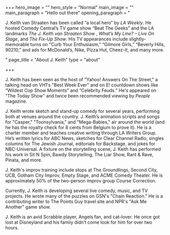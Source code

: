 +++
hero_image = ""
hero_style = "Normal"
main_image = ""
main_paragraph = "Hello out there"
opening_paragraph = "<p>J. Keith van Straaten has been called “a local hero” by <em>LA Weekly</em>. He hosted Comedy Central’s TV game show “Beat The Geeks” and the LA landmarks <em>The J. Keith van Straaten Show</em> , <em>What’s My Line? – Live On Stage</em>, and <em>The Fix-Up Show</em>. His TV appearances include slightly-memorable turns on \"Curb Your Enthusiasm,\" “Gilmore Girls,” “Beverly Hills, 90210,” and ads for McDonald’s, Nike, Pizza Hut, Cheez-It, and many more.</p>"
page_title = "About J. Keith"
type = "about"

+++
  
  
J. Keith has been seen as the host of "Yahoo! Answers On The Street," a talking head on VH1′s "Best Week Ever" and on E! countdown shows like “Wildest Cop Show Moments” and “Celebrity Feuds.” He's appeared on "The Today Show" and twice been recommended viewing by _People_ magazine.  
  
J. Keith wrote sketch and stand-up comedy for several years, performing both at venues around the country. J. Keith’s animation scripts and songs for "Casper," "Toonsylvania," and "Mega-Babies," air around the world (and he has the royalty check for 8 cents from Belgium to prove it). He is a charter member and teaches creative writing through LA Writers Group. He’s written lyrics for ABC News, sketches for Clear Channel Radio, singles columns for The Jewish Journal, editorials for Backstage, and jokes for NBC-Universal. A fixture on the storytelling scene, J. Keith has performed his work in Sit N Spin, Bawdy Storytelling, The Liar Show, Rant & Rave, Pinata, and more.   
  
J. Keith's improv training include stops at The Groundlings, Second City, UCB, Gotham City Improv, Empty Stage, and ACME Comedy Theater. He is approximately 50% of the two-person improv group Course Correction.  
  
Currently, J. Keith is developing several live comedy, music, and TV projects. He wrote many of the puzzles on GSN's "Chain Reaction." He is a contributing writer to The Points Guy travel site and NPR's "Ask Me Another" game show.   
  
J. Keith is an avid Scrabble player, Angels fan, and cat-lover. He once got lost at Disneyland and his family didn’t come look for him for over two hours.